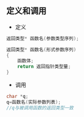 ## 定义和调用
+ 定义
```C
返回类型* 函数名(参数类型序列);

返回类型* 函数名(形式参数序列)
{
	函数体;
	return 返回指针类型量;
}
```
+ 调用
```C
char *q;
q=函数名(实际参数列表);
//q与被调用函数的返回类型一致
```
